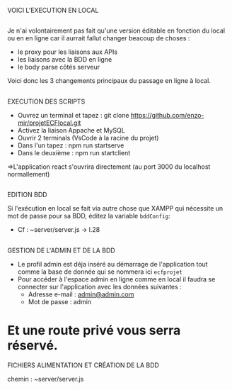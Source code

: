 VOICI L'EXECUTION EN LOCAL

##

Je n'ai volontairement pas fait qu'une version éditable en fonction du local ou en en ligne car il aurrait fallut changer beacoup de choses :

- le proxy pour les liaisons aux APIs
- les liaisons avec la BDD en ligne
- le body parse côtés serveur

Voici donc les 3 changements principaux du passage en ligne à local.

##

EXECUTION DES SCRIPTS

- Ouvrez un terminal et tapez : git clone https://github.com/enzo-mir/projetECFlocal.git
- Activez la liaison Appache et MySQL 
- Ouvrir 2 terminals (VsCode à la racine du projet) 
- Dans l'un tapez : npm run startserve
- Dans le deuxième : npm run startclient

=>L'application react s'ouvrira directement (au port 3000 du localhost normallement) 

##

EDITION BDD

Si l'exécution en local se fait via autre chose que XAMPP qui nécessite un mot de passe pour sa BDD, éditez la variable `bddConfig`:

- Cf : ~server/server.js -> l.28

##

GESTION DE L'ADMIN ET DE LA BDD

-   Le profil admin est déja inséré au démarrage de l'application tout comme la base de donnée qui se nommera ici `ecfprojet`
-   Pour accéder à l'espace admin en ligne comme en local il faudra se connecter sur l'application avec les données suivantes :
    -   Adresse e-mail : admin@admin.com
    -   Mot de passe : admin

# Et une route privé vous serra réservé.

FICHIERS ALIMENTATION ET CRÉATION DE LA BDD 

chemin : ~server/server.js
